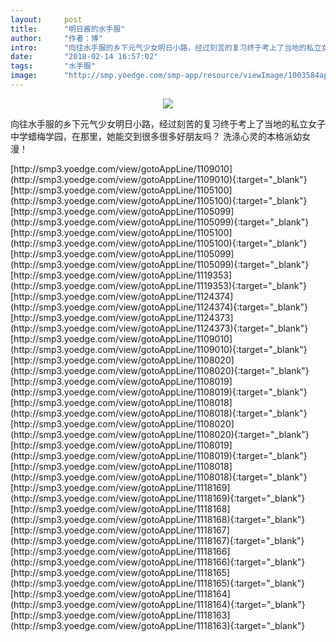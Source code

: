 ```yaml
---
layout:     post
title:      "明日酱的水手服"
author:     "作者：博"
intro:      "向往水手服的乡下元气少女明日小路，经过刻苦的复习终于考上了当地的私立女子中学蜡梅学园，在那里，她能交到很多很多好朋友吗？ 洗涤心灵的本格派幼女漫！"
date:       "2018-02-14 16:57:02"
tags:       "水手服"
image:      "http://smp.yoedge.com/smp-app/resource/viewImage/1003584appline.png"
---
```

<div style="text-align: center">
<p><img src="http://smp.yoedge.com/smp-app/resource/viewImage/1003584appline.png"/></p>
</div>
<p class="post-meta">
<span>向往水手服的乡下元气少女明日小路，经过刻苦的复习终于考上了当地的私立女子中学蜡梅学园，在那里，她能交到很多很多好朋友吗？ 洗涤心灵的本格派幼女漫！</span>
</p>
[http://smp3.yoedge.com/view/gotoAppLine/1109010](http://smp3.yoedge.com/view/gotoAppLine/1109010){:target="_blank"}
[http://smp3.yoedge.com/view/gotoAppLine/1105100](http://smp3.yoedge.com/view/gotoAppLine/1105100){:target="_blank"}
[http://smp3.yoedge.com/view/gotoAppLine/1105099](http://smp3.yoedge.com/view/gotoAppLine/1105099){:target="_blank"}
[http://smp3.yoedge.com/view/gotoAppLine/1105100](http://smp3.yoedge.com/view/gotoAppLine/1105100){:target="_blank"}
[http://smp3.yoedge.com/view/gotoAppLine/1105099](http://smp3.yoedge.com/view/gotoAppLine/1105099){:target="_blank"}
[http://smp3.yoedge.com/view/gotoAppLine/1119353](http://smp3.yoedge.com/view/gotoAppLine/1119353){:target="_blank"}
[http://smp3.yoedge.com/view/gotoAppLine/1124374](http://smp3.yoedge.com/view/gotoAppLine/1124374){:target="_blank"}
[http://smp3.yoedge.com/view/gotoAppLine/1124373](http://smp3.yoedge.com/view/gotoAppLine/1124373){:target="_blank"}
[http://smp3.yoedge.com/view/gotoAppLine/1109010](http://smp3.yoedge.com/view/gotoAppLine/1109010){:target="_blank"}
[http://smp3.yoedge.com/view/gotoAppLine/1108020](http://smp3.yoedge.com/view/gotoAppLine/1108020){:target="_blank"}
[http://smp3.yoedge.com/view/gotoAppLine/1108019](http://smp3.yoedge.com/view/gotoAppLine/1108019){:target="_blank"}
[http://smp3.yoedge.com/view/gotoAppLine/1108018](http://smp3.yoedge.com/view/gotoAppLine/1108018){:target="_blank"}
[http://smp3.yoedge.com/view/gotoAppLine/1108020](http://smp3.yoedge.com/view/gotoAppLine/1108020){:target="_blank"}
[http://smp3.yoedge.com/view/gotoAppLine/1108019](http://smp3.yoedge.com/view/gotoAppLine/1108019){:target="_blank"}
[http://smp3.yoedge.com/view/gotoAppLine/1108018](http://smp3.yoedge.com/view/gotoAppLine/1108018){:target="_blank"}
[http://smp3.yoedge.com/view/gotoAppLine/1118169](http://smp3.yoedge.com/view/gotoAppLine/1118169){:target="_blank"}
[http://smp3.yoedge.com/view/gotoAppLine/1118168](http://smp3.yoedge.com/view/gotoAppLine/1118168){:target="_blank"}
[http://smp3.yoedge.com/view/gotoAppLine/1118167](http://smp3.yoedge.com/view/gotoAppLine/1118167){:target="_blank"}
[http://smp3.yoedge.com/view/gotoAppLine/1118166](http://smp3.yoedge.com/view/gotoAppLine/1118166){:target="_blank"}
[http://smp3.yoedge.com/view/gotoAppLine/1118165](http://smp3.yoedge.com/view/gotoAppLine/1118165){:target="_blank"}
[http://smp3.yoedge.com/view/gotoAppLine/1118164](http://smp3.yoedge.com/view/gotoAppLine/1118164){:target="_blank"}
[http://smp3.yoedge.com/view/gotoAppLine/1118163](http://smp3.yoedge.com/view/gotoAppLine/1118163){:target="_blank"}



